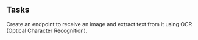 ## Tasks

Create an endpoint to receive an image and extract text from it using OCR (Optical Character Recognition).